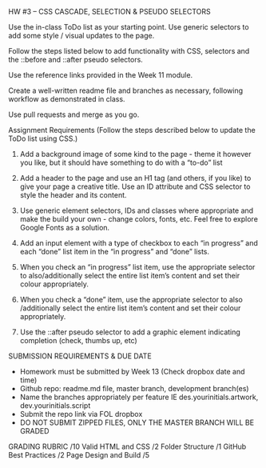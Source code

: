 HW #3 – CSS CASCADE, SELECTION & PSEUDO SELECTORS

Use the in-class ToDo list as your starting point. Use generic selectors to add some style / visual updates to the page. 

Follow the steps listed below to add functionality with CSS, selectors and the ::before and ::after pseudo selectors. 

Use the reference links provided in
the Week 11 module.

Create a well-written readme file and branches as necessary, following workflow as demonstrated in class. 

Use pull requests and merge as you go.

Assignment Requirements (Follow the steps described below to update the ToDo list using CSS.)

1. Add a background image of some kind to the page - theme it however you like, but it should have something to do with a “to-do” list

2. Add a header to the page and use an H1 tag (and others, if you like) to give your page a creative title. Use an ID attribute and CSS
selector to style the header and its content.

3. Use generic element selectors, IDs and classes where appropriate and make the build your own - change colors, fonts, etc. Feel free to explore Google Fonts as a solution.

4. Add an input element with a type of checkbox to each “in progress” and each “done” list item in the “in progress” and “done” lists.

5. When you check an “in progress” list item, use the appropriate selector to also/additionally select the entire list item’s content and set their colour appropriately.

6. When you check a “done” item, use the appropriate selector to also /additionally select the entire list item’s content and set their colour appropriately.

7. Use the ::after pseudo selector to add a graphic element indicating completion (check, thumbs up, etc)

SUBMISSION REQUIREMENTS & DUE DATE
- Homework must be submitted by Week 13 (Check dropbox date and time)
- Github repo: readme.md file, master branch, development branch(es)
- Name the branches appropriately per feature IE des.yourinitials.artwork, dev.yourinitials.script
- Submit the repo link via FOL dropbox
- DO NOT SUBMIT ZIPPED FILES, ONLY THE MASTER BRANCH WILL BE GRADED

GRADING RUBRIC /10
Valid HTML and CSS /2 
Folder Structure /1 
GitHub Best Practices /2 
Page Design and Build /5